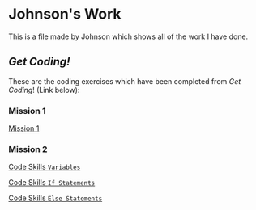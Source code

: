 # Johnson's Work

This is a file made by Johnson which shows all of the work I have done.

## *Get Coding!*

These are the coding exercises which have been completed from *Get Coding*! (Link below):

### Mission 1

[Mission 1](mission1.html)

### Mission 2

[Code Skills `Variables`](variable.html)

[Code Skills `If Statements`](ifstatements.html)

[Code Skills `Else Statements`](elsestatements.html)